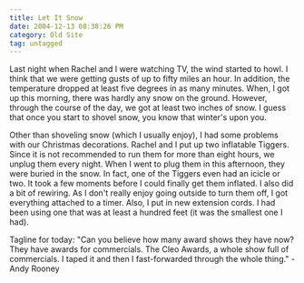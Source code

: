 ```yaml
---
title: Let It Snow
date: 2004-12-13 08:38:26 PM
category: Old Site
tag: untagged
---
```


Last night when Rachel and I were watching TV, the wind started to howl. I think that we were getting gusts of up to fifty miles an hour. In addition, the temperature dropped at least five degrees in as many minutes. When, I got up this morning, there was hardly any snow on the ground. However, through the course of the day, we got at least two inches of snow. I guess that once you start to shovel snow, you know that winter's upon you.

Other than shoveling snow (which I usually enjoy), I had some problems with our Christmas decorations. Rachel and I put up two inflatable Tiggers. Since it is not recommended to run them for more than eight hours, we unplug them every night. When I went to plug them in this afternoon, they were buried in the snow. In fact, one of the Tiggers even had an icicle or two. It took a few moments before I could finally get them inflated. I also did a bit of rewiring. As I don't really enjoy going outside to turn them off, I got everything attached to a timer. Also, I put in new extension cords. I had been using one that was at least a hundred feet (it was the smallest one I had).

Tagline for today: "Can you believe how many award shows they have now? They have awards for commercials. The Cleo Awards, a whole show full of commercials. I taped it and then I fast-forwarded through the whole thing." - Andy Rooney

